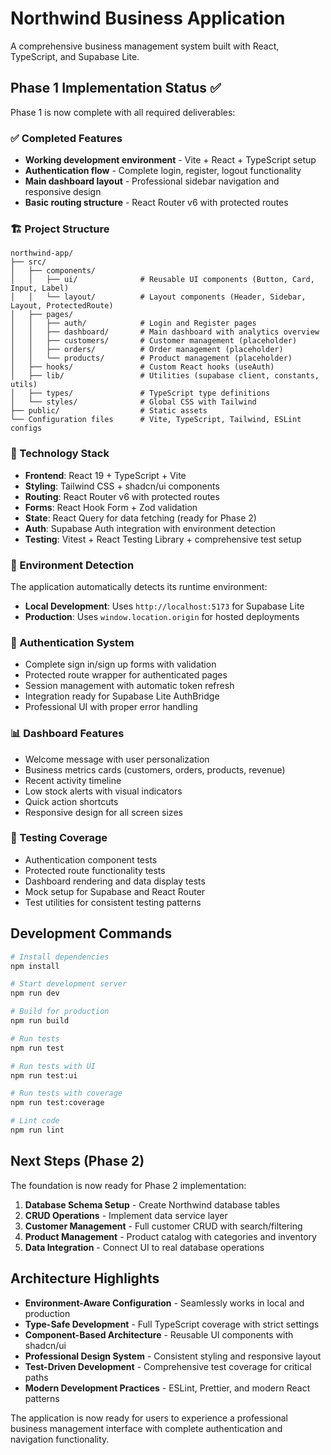 # Northwind Business Application

A comprehensive business management system built with React, TypeScript, and Supabase Lite.

## Phase 1 Implementation Status ✅

Phase 1 is now complete with all required deliverables:

### ✅ Completed Features
- **Working development environment** - Vite + React + TypeScript setup
- **Authentication flow** - Complete login, register, logout functionality
- **Main dashboard layout** - Professional sidebar navigation and responsive design
- **Basic routing structure** - React Router v6 with protected routes

### 🏗️ Project Structure
```
northwind-app/
├── src/
│   ├── components/
│   │   ├── ui/              # Reusable UI components (Button, Card, Input, Label)
│   │   └── layout/          # Layout components (Header, Sidebar, Layout, ProtectedRoute)
│   ├── pages/
│   │   ├── auth/            # Login and Register pages
│   │   ├── dashboard/       # Main dashboard with analytics overview
│   │   ├── customers/       # Customer management (placeholder)
│   │   ├── orders/          # Order management (placeholder) 
│   │   └── products/        # Product management (placeholder)
│   ├── hooks/               # Custom React hooks (useAuth)
│   ├── lib/                 # Utilities (supabase client, constants, utils)
│   ├── types/               # TypeScript type definitions
│   └── styles/              # Global CSS with Tailwind
├── public/                  # Static assets
└── Configuration files      # Vite, TypeScript, Tailwind, ESLint configs
```

### 🔧 Technology Stack
- **Frontend**: React 19 + TypeScript + Vite
- **Styling**: Tailwind CSS + shadcn/ui components
- **Routing**: React Router v6 with protected routes
- **Forms**: React Hook Form + Zod validation
- **State**: React Query for data fetching (ready for Phase 2)
- **Auth**: Supabase Auth integration with environment detection
- **Testing**: Vitest + React Testing Library + comprehensive test setup

### 🚀 Environment Detection
The application automatically detects its runtime environment:
- **Local Development**: Uses `http://localhost:5173` for Supabase Lite
- **Production**: Uses `window.location.origin` for hosted deployments

### 🔐 Authentication System
- Complete sign in/sign up forms with validation
- Protected route wrapper for authenticated pages
- Session management with automatic token refresh
- Integration ready for Supabase Lite AuthBridge
- Professional UI with proper error handling

### 📊 Dashboard Features
- Welcome message with user personalization
- Business metrics cards (customers, orders, products, revenue)
- Recent activity timeline
- Low stock alerts with visual indicators
- Quick action shortcuts
- Responsive design for all screen sizes

### 🧪 Testing Coverage
- Authentication component tests
- Protected route functionality tests
- Dashboard rendering and data display tests
- Mock setup for Supabase and React Router
- Test utilities for consistent testing patterns

## Development Commands

```bash
# Install dependencies
npm install

# Start development server
npm run dev

# Build for production  
npm run build

# Run tests
npm run test

# Run tests with UI
npm run test:ui

# Run tests with coverage
npm run test:coverage

# Lint code
npm run lint
```

## Next Steps (Phase 2)

The foundation is now ready for Phase 2 implementation:

1. **Database Schema Setup** - Create Northwind database tables
2. **CRUD Operations** - Implement data service layer
3. **Customer Management** - Full customer CRUD with search/filtering
4. **Product Management** - Product catalog with categories and inventory
5. **Data Integration** - Connect UI to real database operations

## Architecture Highlights

- **Environment-Aware Configuration** - Seamlessly works in local and production
- **Type-Safe Development** - Full TypeScript coverage with strict settings
- **Component-Based Architecture** - Reusable UI components with shadcn/ui
- **Professional Design System** - Consistent styling and responsive layout
- **Test-Driven Development** - Comprehensive test coverage for critical paths
- **Modern Development Practices** - ESLint, Prettier, and modern React patterns

The application is now ready for users to experience a professional business management interface with complete authentication and navigation functionality.